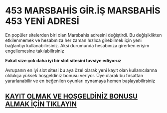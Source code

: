# 453 MARSBAHİS GİR.İŞ MARSBAHİS 453 YENİ ADRESİ

En popüler sitelerden biri olan Marsbahis adresini değiştirdi. Bu değişiklikten etkilenmemek ve hesabınıza her zaman hızlıca girebilmek için yeni bağlantıyı kullanabilirsiniz. Aksi durumunda hesabınıza girerken erişim engellemesine takılabilirsiniz

**Fakat size çok daha iyi bir slot sitesini tavsiye ediyoruz**

Avrupanın en iyi slot sitesi bu aya özel olarak yeni kayıt olan kullanıcılarına oldukça yüksek hoşgeldiniz bonusu veriyor. Üye olarak bu fırsattan yararlanabilir ve en beğenilen oyunları oynamaya hemen başlayabilirsiniz

## [**KAYIT OLMAK VE HOŞGELDİNİZ BONUSU ALMAK İÇİN TIKLAYIN**](https://1.rk1.im/mars1)
